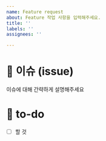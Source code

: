 ```yaml
---
name: Feature request
about: Feature 작업 사항을 입력해주세요.
title: ''
labels: ''
assignees: ''

---
```


# 👀 이슈 (issue)

이슈에 대해 간략하게 설명해주세요

# 🚀 to-do
- [ ] 할 것
